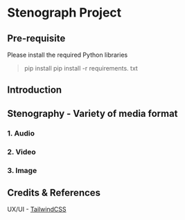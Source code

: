 # Stenograph Project

## Pre-requisite
Please install the required Python libraries
> pip install pip install -r requirements. txt

## Introduction

## Stenography - Variety of media format

### 1. Audio

### 2. Video

### 3. Image

## Credits & References
UX/UI - [TailwindCSS](https://tailwindcss.com/)

